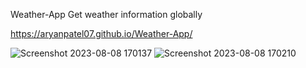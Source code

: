 Weather-App
Get weather information globally

https://aryanpatel07.github.io/Weather-App/

![Screenshot 2023-08-08 170137](https://github.com/aryanpatel07/Weather-App/assets/57474638/7018a8d0-409a-4671-af7c-f7db7ab34e40)
![Screenshot 2023-08-08 170210](https://github.com/aryanpatel07/Weather-App/assets/57474638/b5b47302-ca69-40d9-8368-7b81f82a8519)
